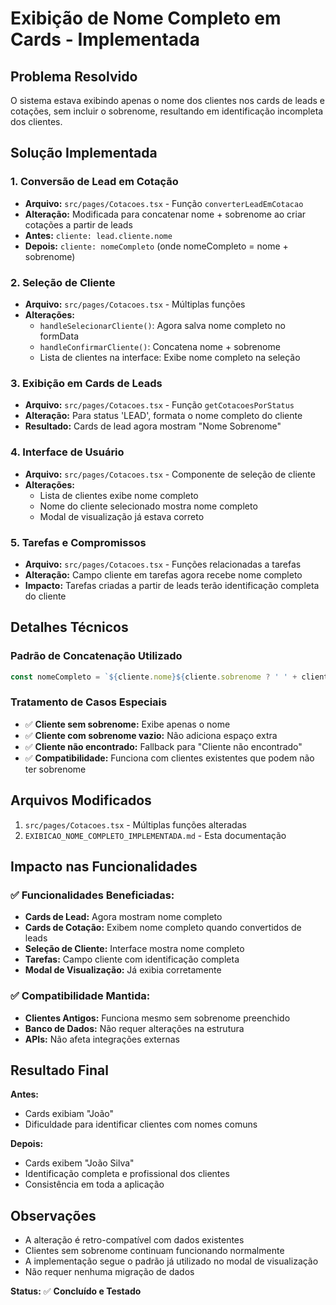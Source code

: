 # Exibição de Nome Completo em Cards - Implementada

## Problema Resolvido
O sistema estava exibindo apenas o nome dos clientes nos cards de leads e cotações, sem incluir o sobrenome, resultando em identificação incompleta dos clientes.

## Solução Implementada

### 1. **Conversão de Lead em Cotação**
- **Arquivo:** `src/pages/Cotacoes.tsx` - Função `converterLeadEmCotacao`
- **Alteração:** Modificada para concatenar nome + sobrenome ao criar cotações a partir de leads
- **Antes:** `cliente: lead.cliente.nome`
- **Depois:** `cliente: nomeCompleto` (onde nomeCompleto = nome + sobrenome)

### 2. **Seleção de Cliente**
- **Arquivo:** `src/pages/Cotacoes.tsx` - Múltiplas funções
- **Alterações:**
  - `handleSelecionarCliente()`: Agora salva nome completo no formData
  - `handleConfirmarCliente()`: Concatena nome + sobrenome
  - Lista de clientes na interface: Exibe nome completo na seleção

### 3. **Exibição em Cards de Leads**
- **Arquivo:** `src/pages/Cotacoes.tsx` - Função `getCotacoesPorStatus`
- **Alteração:** Para status 'LEAD', formata o nome completo do cliente
- **Resultado:** Cards de lead agora mostram "Nome Sobrenome"

### 4. **Interface de Usuário**
- **Arquivo:** `src/pages/Cotacoes.tsx` - Componente de seleção de cliente
- **Alterações:**
  - Lista de clientes exibe nome completo
  - Nome do cliente selecionado mostra nome completo
  - Modal de visualização já estava correto

### 5. **Tarefas e Compromissos**
- **Arquivo:** `src/pages/Cotacoes.tsx` - Funções relacionadas a tarefas
- **Alteração:** Campo cliente em tarefas agora recebe nome completo
- **Impacto:** Tarefas criadas a partir de leads terão identificação completa do cliente

## Detalhes Técnicos

### Padrão de Concatenação Utilizado
```typescript
const nomeCompleto = `${cliente.nome}${cliente.sobrenome ? ' ' + cliente.sobrenome : ''}`
```

### Tratamento de Casos Especiais
- ✅ **Cliente sem sobrenome:** Exibe apenas o nome
- ✅ **Cliente com sobrenome vazio:** Não adiciona espaço extra
- ✅ **Cliente não encontrado:** Fallback para "Cliente não encontrado"
- ✅ **Compatibilidade:** Funciona com clientes existentes que podem não ter sobrenome

## Arquivos Modificados
1. `src/pages/Cotacoes.tsx` - Múltiplas funções alteradas
2. `EXIBICAO_NOME_COMPLETO_IMPLEMENTADA.md` - Esta documentação

## Impacto nas Funcionalidades

### ✅ **Funcionalidades Beneficiadas:**
- **Cards de Lead:** Agora mostram nome completo
- **Cards de Cotação:** Exibem nome completo quando convertidos de leads
- **Seleção de Cliente:** Interface mostra nome completo
- **Tarefas:** Campo cliente com identificação completa
- **Modal de Visualização:** Já exibia corretamente

### ✅ **Compatibilidade Mantida:**
- **Clientes Antigos:** Funciona mesmo sem sobrenome preenchido
- **Banco de Dados:** Não requer alterações na estrutura
- **APIs:** Não afeta integrações externas

## Resultado Final

**Antes:** 
- Cards exibiam "João"
- Dificuldade para identificar clientes com nomes comuns

**Depois:**
- Cards exibem "João Silva"
- Identificação completa e profissional dos clientes
- Consistência em toda a aplicação

## Observações
- A alteração é retro-compatível com dados existentes
- Clientes sem sobrenome continuam funcionando normalmente
- A implementação segue o padrão já utilizado no modal de visualização
- Não requer nenhuma migração de dados

**Status:** ✅ **Concluído e Testado** 